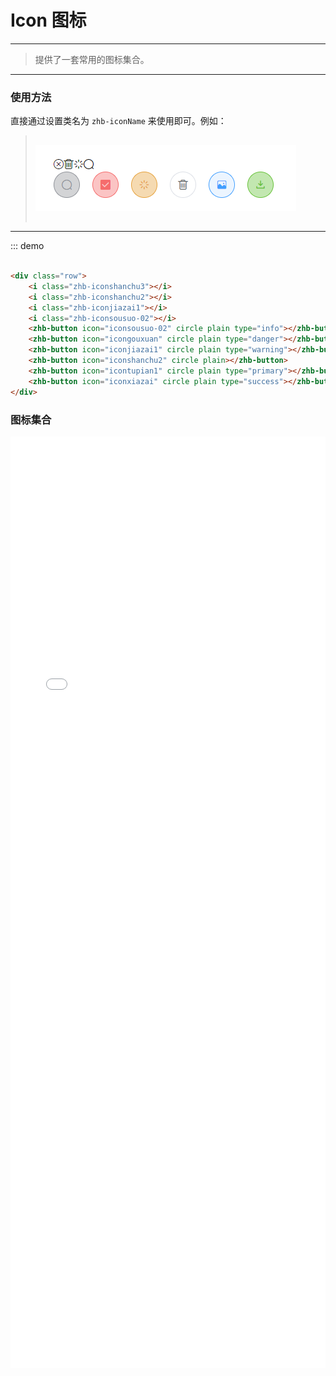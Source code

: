 # Icon 图标
----
> 提供了一套常用的图标集合。
---- 
### 使用方法

直接通过设置类名为 ```zhb-iconName``` 来使用即可。例如：

><img src='/assets/img/icon.png' style="margin: 15px 0 ">
---

::: demo
```html

<div class="row">
    <i class="zhb-iconshanchu3"></i>
    <i class="zhb-iconshanchu2"></i>
    <i class="zhb-iconjiazai1"></i>
    <i class="zhb-iconsousuo-02"></i>
    <zhb-button icon="iconsousuo-02" circle plain type="info"></zhb-button>
    <zhb-button icon="icongouxuan" circle plain type="danger"></zhb-button>
    <zhb-button icon="iconjiazai1" circle plain type="warning"></zhb-button>
    <zhb-button icon="iconshanchu2" circle plain></zhb-button>
    <zhb-button icon="icontupian1" circle plain type="primary"></zhb-button>
    <zhb-button icon="iconxiazai" circle plain type="success"></zhb-button>
</div>

```
### 图标集合

<iframe src='/fonts/demo_index.html' style="width: 100%;
                                                height: 1490px;
                                                overflow: hidden;
                                                border: none;"></iframe>
